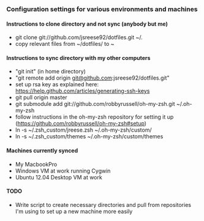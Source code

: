 ### Configuration settings for various environments and machines


#### Instructions to clone directory and not sync (anybody but me)
* git clone git://github.com/jsreese92/dotfiles.git ~/.
* copy relevant files from ~/dotfiles/ to ~

#### Instructions to sync directory with my other computers
* "git init" (in home directory)
* "git remote add origin git@github.com:jsreese92/dotfiles.git"
* set up rsa key as explained here: https://help.github.com/articles/generating-ssh-keys
* git pull origin master
* git submodule add git://github.com/robbyrussell/oh-my-zsh.git ~/.oh-my-zsh
* follow instructions in the oh-my-zsh repository for setting it up (https://github.com/robbyrussell/oh-my-zsh#setup)
* ln -s ~/.zsh_custom/jreese.zsh ~/.oh-my-zsh/custom/
* ln -s ~/.zsh_custom/themes ~/.oh-my-zsh/custom/themes

#### Machines currently synced
* My MacbookPro
* Windows VM at work running Cygwin
* Ubuntu 12.04 Desktop VM at work

#### TODO
* Write script to create necessary directories and pull from repositories I'm using
to set up a new machine more easily
